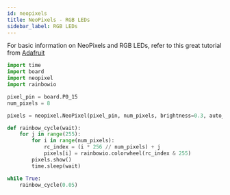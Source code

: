 ```yaml
---
id: neopixels
title: NeoPixels - RGB LEDs
sidebar_label: RGB LEDs
---
```


For basic information on NeoPixels and RGB LEDs, refer to this great tutorial from [Adafruit](https://learn.adafruit.com/circuitpython-essentials/circuitpython-neopixel)


``` python
import time
import board
import neopixel
import rainbowio

pixel_pin = board.P0_15
num_pixels = 8

pixels = neopixel.NeoPixel(pixel_pin, num_pixels, brightness=0.3, auto_write=False)

def rainbow_cycle(wait):
    for j in range(255):
        for i in range(num_pixels):
            rc_index = (i * 256 // num_pixels) + j
            pixels[i] = rainbowio.colorwheel(rc_index & 255)
        pixels.show()
        time.sleep(wait)

while True:
    rainbow_cycle(0.05) 

```